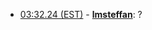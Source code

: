 * <a href="#03:32.24" id="03:32.24">03:32.24 (EST)</a> - __[lmsteffan](https://github.com/lmsteffan)__: ?
